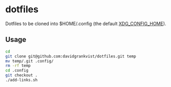 # dotfiles
Dotfiles to be cloned into $HOME/.config (the default [XDG_CONFIG_HOME](https://specifications.freedesktop.org/basedir-spec/basedir-spec-latest.html)).
## Usage
```bash
cd
git clone git@github.com:davidgrankvist/dotfiles.git temp
mv temp/.git .config/
rm -rf temp
cd .config
git checkout .
./add-links.sh
```
